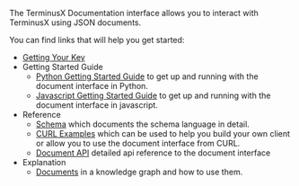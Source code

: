 The TerminusX Documentation interface allows you to interact with
TerminusX using JSON documents.

You can find links that will help you get started:

* [Getting Your Key](UI.md)
* Getting Started Guide
  - [Python Getting Started Guide](Start_With_Python.md) to get up and
    running with the document interface in Python.
  - [Javascript Getting Started Guide](Start_With_JS.md) to get up and
    running with the document interface in javascript.
* Reference
  - [Schema](reference/SCHEMA.md) which documents the schema language
    in detail.
  - [CURL Examples](reference/CURL.md) which can be used to help you
    build your own client or allow you to use the document interface
    from CURL.
  - [Document API](reference/DOCUMENT.md) detailed api reference to
    the document interface
* Explanation
  - [Documents](Explanation/DOCUMENTS.md) in a knowledge graph and how
    to use them.
